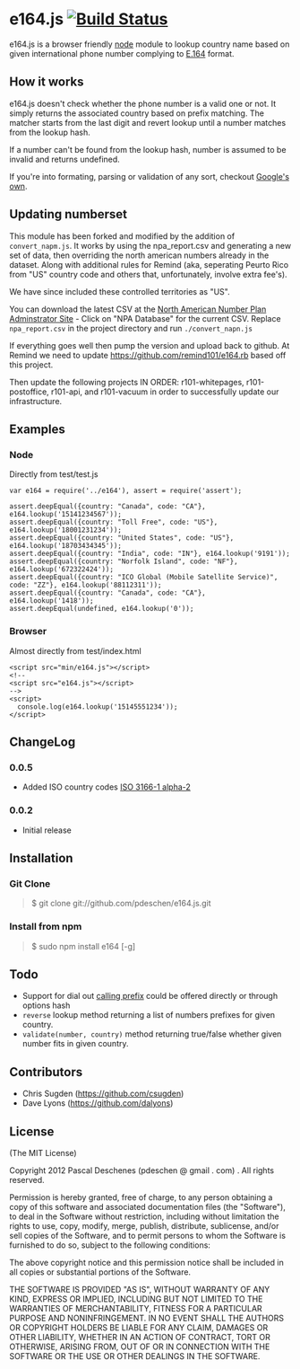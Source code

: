 # e164.js [![Build Status](https://travis-ci.org/pdeschen/e164.js.png?branch=master)](https://travis-ci.org/pdeschen/e164.js)

e164.js is a browser friendly [node](http://nodejs.org) module to lookup country name
based on given international phone number complying to [E.164](http://en.wikipedia.org/wiki/E.164) format.

## How it works

e164.js doesn't check whether the phone number is a valid one or not. It simply returns the associated country based on prefix matching.
The matcher starts from the last digit and revert lookup until a number matches from the lookup hash.

If a number can't be found from the lookup hash, number is assumed to be invalid and returns undefined.

If you're into formating, parsing or validation of any sort, checkout [Google's own](https://code.google.com/p/libphonenumber/).

## Updating numberset

This module has been forked and modified by the addition of `convert_napm.js`. It works by using the npa_report.csv and generating a new set of data, then overriding the north american numbers already in the dataset. Along with additional rules for Remind (aka, seperating Peurto Rico from "US" country code and others that, unfortunately, involve extra fee's).

We have since included these controlled territories as "US".

You can download the latest CSV at the [North American Number Plan Adminstrator Site](https://nationalnanpa.com/reports/reports_npa.html) - Click on "NPA Database" for the current CSV. Replace `npa_report.csv` in the project directory and run
`./convert_napn.js`

If everything goes well then pump the version and upload back to github. At Remind we need to update https://github.com/remind101/e164.rb based off this project.

Then update the following projects IN ORDER: r101-whitepages, r101-postoffice, r101-api, and r101-vacuum in order to successfully update our infrastructure.

## Examples

### Node

Directly from test/test.js

    var e164 = require('../e164'), assert = require('assert');

    assert.deepEqual({country: "Canada", code: "CA"}, e164.lookup('15141234567'));
    assert.deepEqual({country: "Toll Free", code: "US"}, e164.lookup('18001231234'));
    assert.deepEqual({country: "United States", code: "US"}, e164.lookup('18703434345'));
    assert.deepEqual({country: "India", code: "IN"}, e164.lookup('9191'));
    assert.deepEqual({country: "Norfolk Island", code: "NF"}, e164.lookup('672322424'));
    assert.deepEqual({country: "ICO Global (Mobile Satellite Service)", code: "ZZ"}, e164.lookup('88112311'));
    assert.deepEqual({country: "Canada", code: "CA"}, e164.lookup('1418'));
    assert.deepEqual(undefined, e164.lookup('0'));

### Browser

Almost directly from test/index.html

    <script src="min/e164.js"></script>
    <!--
    <script src="e164.js"></script>
    -->
    <script>
      console.log(e164.lookup('15145551234'));
    </script>

## ChangeLog

### 0.0.5

- Added ISO country codes [ISO 3166-1 alpha-2](http://en.wikipedia.org/wiki/ISO_3166-1_alpha-2)

### 0.0.2

- Initial release

## Installation

### Git Clone

> \$ git clone git://github.com/pdeschen/e164.js.git

### Install from npm

> \$ sudo npm install e164 [-g]

## Todo

- Support for dial out [calling prefix](http://en.wikipedia.org/wiki/International_call_prefix) could be offered directly or through options hash
- `reverse` lookup method returning a list of numbers prefixes for given country.
- `validate(number, country)` method returning true/false whether given number fits in given country.

## Contributors

- Chris Sugden (https://github.com/csugden)
- Dave Lyons (https://github.com/dalyons)

## License

(The MIT License)

Copyright 2012 Pascal Deschenes (pdeschen @ gmail . com) . All rights reserved.

Permission is hereby granted, free of charge, to any person obtaining a copy of this software and associated documentation files (the "Software"), to deal in the Software without restriction, including without limitation the rights to use, copy, modify, merge, publish, distribute, sublicense, and/or sell copies of the Software, and to permit persons to whom the Software is furnished to do so, subject to the following conditions:

The above copyright notice and this permission notice shall be included in all copies or substantial portions of the Software.

THE SOFTWARE IS PROVIDED "AS IS", WITHOUT WARRANTY OF ANY KIND, EXPRESS OR IMPLIED, INCLUDING BUT NOT LIMITED TO THE WARRANTIES OF MERCHANTABILITY, FITNESS FOR A PARTICULAR PURPOSE AND NONINFRINGEMENT. IN NO EVENT SHALL THE AUTHORS OR COPYRIGHT HOLDERS BE LIABLE FOR ANY CLAIM, DAMAGES OR OTHER LIABILITY, WHETHER IN AN ACTION OF CONTRACT, TORT OR OTHERWISE, ARISING FROM, OUT OF OR IN CONNECTION WITH THE SOFTWARE OR THE USE OR OTHER DEALINGS IN THE SOFTWARE.

